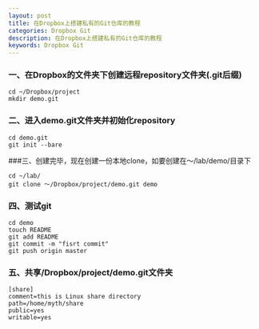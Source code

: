 ```yaml
---
layout: post
title: 在Dropbox上搭建私有的Git仓库的教程
categories: Dropbox Git
description: 在Dropbox上搭建私有的Git仓库的教程
keywords: Dropbox Git
---
```


### 一、在Dropbox的文件夹下创建远程repository文件夹(.git后缀)

```
cd ~/Dropbox/project
mkdir demo.git
```

### 二、进入demo.git文件夹并初始化repository

```
cd demo.git
git init --bare
```

###三、创建完毕，现在创建一份本地clone，如要创建在～/lab/demo/目录下

```
cd ~/lab/
git clone ～/Dropbox/project/demo.git demo
```

### 四、测试git

```
cd demo
touch README
git add README
git commit -m "fisrt commit"
git push origin master
```
### 五、共享/Dropbox/project/demo.git文件夹

```
[share]
comment=this is Linux share directory
path=/home/myth/share
public=yes
writable=yes
```
